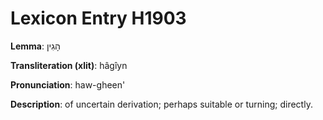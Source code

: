 # Lexicon Entry H1903

**Lemma**: הָגִין

**Transliteration (xlit)**: hâgîyn

**Pronunciation**: haw-gheen'

**Description**:
of uncertain derivation; perhaps suitable or turning; directly.
